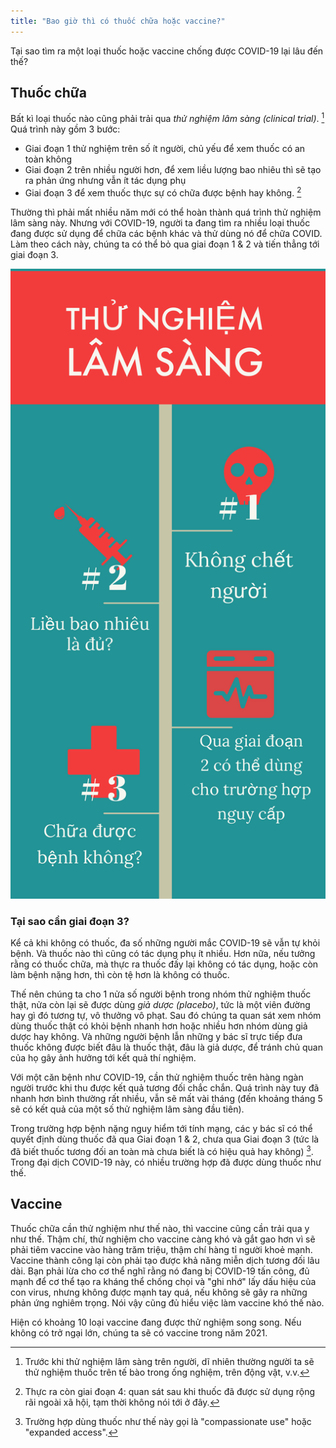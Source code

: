 ```yaml
---
title: "Bao giờ thì có thuốc chữa hoặc vaccine?"
---
```


Tại sao tìm ra một loại thuốc hoặc vaccine chống được COVID-19 lại lâu đến thế?

## Thuốc chữa

Bất kì loại thuốc nào cũng phải trải qua _thử nghiệm lâm sàng (clinical trial)_. [^pre-clinical]
Quá trình này gồm 3 bước:

- Giai đoạn 1 thử nghiệm trên số ít người, chủ yếu để xem thuốc có an toàn không
- Giai đoạn 2 trên nhiều người hơn, để xem liều lượng bao nhiêu thì sẽ tạo ra phản ứng nhưng vẫn ít tác dụng phụ
- Giai đoạn 3 để xem thuốc thực sự có chữa được bệnh hay không. [^phase-4]

Thường thì phải mất nhiều năm mới có thể hoàn thành quá trình thử nghiệm lâm sàng này. Nhưng với COVID-19, người ta đang tìm ra nhiều loại thuốc đang được sử dụng để chữa các bệnh khác và thử dùng nó để chữa COVID.
Làm theo cách này, chúng ta có thể bỏ qua giai đoạn 1 & 2 và tiến thẳng tới giai đoạn 3.

![Thử nghiệm lâm sàng gồm 3 giai đoạn](../images/clinical_trial.png)

### Tại sao cần giai đoạn 3?

Kể cả khi không có thuốc, đa số những người mắc COVID-19 sẽ vẫn tự khỏi bệnh. Và thuốc nào thì cũng có tác dụng phụ ít nhiều. Hơn nữa, nếu tưởng rằng có thuốc chữa, mà thực ra thuốc đấy lại không có tác dụng, hoặc còn làm bệnh nặng hơn, thì còn tệ hơn là không có thuốc.

Thế nên chúng ta cho 1 nửa số người bệnh trong nhóm thử nghiệm thuốc thật, nửa còn lại sẽ được dùng _giả dược (placebo)_, tức là một viên đường hay gì đó tương tự, vô thưởng vô phạt. Sau đó chúng ta quan sát xem nhóm dùng thuốc thật có khỏi bệnh nhanh hơn hoặc nhiều hơn nhóm dùng giả dược hay không. Và những người bệnh lẫn những y bác sĩ trực tiếp đưa thuốc không được biết đâu là thuốc thật, đâu là giả dược, để tránh chủ quan của họ gây ảnh hưởng tới kết quả thí nghiệm.

Với một căn bệnh như COVID-19, cần thử nghiệm thuốc trên hàng ngàn người trước khi thu được kết quả tương đối chắc chắn. Quá trình này tuy đã nhanh hơn bình thường rất nhiều, vẫn sẽ mất vài tháng (đến khoảng tháng 5 sẽ có kết quả của một số thử nghiệm lâm sàng đầu tiên).

Trong trường hợp bệnh nặng nguy hiểm tới tính mạng, các y bác sĩ có thể quyết định dùng thuốc đã qua Giai đoạn 1 & 2, chưa qua Giai đoạn 3 (tức là đã biết thuốc tương đối an toàn mà chưa biết là có hiệu quả hay không) [^compassionate]. Trong đại dịch COVID-19 này, có nhiều trường hợp đã được dùng thuốc như thế.

## Vaccine

Thuốc chữa cần thử nghiệm như thế nào, thì vaccine cũng cần trải qua y như thế. Thậm chí, thử nghiệm cho vaccine càng khó và gắt gao hơn vì sẽ phải tiêm vaccine vào hàng trăm triệu, thậm chí hàng tỉ người khoẻ mạnh. Vaccine thành công lại còn phải tạo được khả năng miễn dịch tương đối lâu dài. Bạn phải lừa cho cơ thể nghĩ rằng nó đang bị COVID-19 tấn công, đủ mạnh để cơ thể tạo ra kháng thể chống chọi và "ghi nhớ" lấy dấu hiệu của con virus, nhưng không được mạnh tay quá, nếu không sẽ gây ra những phản ứng nghiêm trọng. Nói vậy cũng đủ hiểu việc làm vaccine khó thế nào.

Hiện có khoảng 10 loại vaccine đang được thử nghiệm song song. Nếu không có trở ngại lớn, chúng ta sẽ có vaccine trong năm 2021.

[^pre-clinical]: Trước khi thử nghiệm lâm sàng trên người, dĩ nhiên thường người ta sẽ thử nghiệm thuốc trên tế bào trong ống nghiệm, trên động vật, v.v.
[^phase-4]: Thực ra còn giai đoạn 4: quan sát sau khi thuốc đã được sử dụng rộng rãi ngoài xã hội, tạm thời không nói tới ở đây.
[^compassionate]: Trường hợp dùng thuốc như thế này gọi là "compassionate use" hoặc "expanded access".
